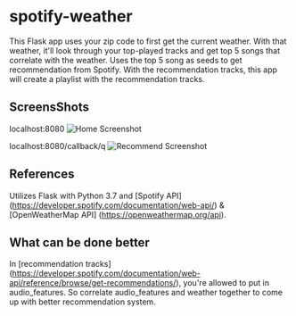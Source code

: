 # spotify-weather


This Flask app uses your zip code to first get the current weather. With that weather, it'll look through your top-played tracks and get top 5 songs that correlate with the weather. Uses the top 5 song as seeds to get recommendation from Spotify. With the recommendation tracks, this app will create a playlist with the recommendation tracks.

## ScreensShots


localhost:8080
![Home Screenshot](https://i.imgur.com/AEVEI9W.png "Home Screenshot")

localhost:8080/callback/q
![Recommend Screenshot](https://i.imgur.com/KTVgzfy.png "Recommend Screenshot")


## References


Utilizes Flask with Python 3.7 and [Spotify API] (https://developer.spotify.com/documentation/web-api/) & [OpenWeatherMap API] (https://openweathermap.org/api).

## What can be done better


In [recommendation tracks] (https://developer.spotify.com/documentation/web-api/reference/browse/get-recommendations/), you're allowed to put in audio_features. So correlate audio_features and weather together to come up with better recommendation system.
